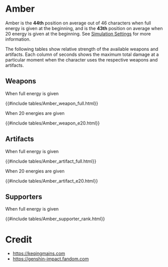 # Amber

Amber is the **44th** position on average out of 46
characters when full energy is given at the beginning, and is the
**43th** position on average when 20 energy is given at the
beginning. See [Simulation Settings](./simulation_settings.md) for more
information.

The following tables show relative strength of the available weapons and
artifacts. Each column of seconds shows the maximum total damage at a
particular moment when the character uses the respective weapons and
artifacts.

## Weapons

When full energy is given

{{#include tables/Amber_weapon_full.html}}

When 20 energies are given

{{#include tables/Amber_weapon_e20.html}}

## Artifacts

When full energy is given

{{#include tables/Amber_artifact_full.html}}

When 20 energies are given

{{#include tables/Amber_artifact_e20.html}}

## Supporters

When full energy is given

{{#include tables/Amber_supporter_rank.html}}

# Credit

- <https://keqingmains.com>
- <https://genshin-impact.fandom.com>
